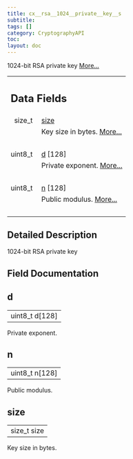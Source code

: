 ```yaml
---
title: cx__rsa__1024__private__key__s
subtitle:
tags: []
category: CryptographyAPI
toc:
layout: doc
---
```



<p>1024-bit RSA private key  
 <a href="../cx__rsa__1024__private__key__s#details">More...</a></p>
<table class="memberdecls">
<tr class="heading"><td colspan="2"><h2 class="groupheader"><a name="pub-attribs"></a>
Data Fields</h2></td></tr>
<tr class="memitem:a854352f53b148adc24983a58a1866d66"><td class="memItemLeft" align="right" valign="top">size_t&#160;</td><td class="memItemRight" valign="bottom"><a class="el" href="../cx__rsa__1024__private__key__s#a854352f53b148adc24983a58a1866d66">size</a></td></tr>
<tr class="memdesc:a854352f53b148adc24983a58a1866d66"><td class="mdescLeft">&#160;</td><td class="mdescRight">Key size in bytes.  <a href="#a854352f53b148adc24983a58a1866d66">More...</a><br /></td></tr>
<tr class="separator:a854352f53b148adc24983a58a1866d66"><td class="memSeparator" colspan="2">&#160;</td></tr>
<tr class="memitem:a8e77a8a1c12b4bc8c0cffd16f97cbf64"><td class="memItemLeft" align="right" valign="top">uint8_t&#160;</td><td class="memItemRight" valign="bottom"><a class="el" href="../cx__rsa__1024__private__key__s#a8e77a8a1c12b4bc8c0cffd16f97cbf64">d</a> [128]</td></tr>
<tr class="memdesc:a8e77a8a1c12b4bc8c0cffd16f97cbf64"><td class="mdescLeft">&#160;</td><td class="mdescRight">Private exponent.  <a href="#a8e77a8a1c12b4bc8c0cffd16f97cbf64">More...</a><br /></td></tr>
<tr class="separator:a8e77a8a1c12b4bc8c0cffd16f97cbf64"><td class="memSeparator" colspan="2">&#160;</td></tr>
<tr class="memitem:a2a7326c66cb254a8062fae9b48b00465"><td class="memItemLeft" align="right" valign="top">uint8_t&#160;</td><td class="memItemRight" valign="bottom"><a class="el" href="../cx__rsa__1024__private__key__s#a2a7326c66cb254a8062fae9b48b00465">n</a> [128]</td></tr>
<tr class="memdesc:a2a7326c66cb254a8062fae9b48b00465"><td class="mdescLeft">&#160;</td><td class="mdescRight">Public modulus.  <a href="#a2a7326c66cb254a8062fae9b48b00465">More...</a><br /></td></tr>
<tr class="separator:a2a7326c66cb254a8062fae9b48b00465"><td class="memSeparator" colspan="2">&#160;</td></tr>
</table>
<a name="details" id="details"></a>

## Detailed Description

<div class="textblock"><p>1024-bit RSA private key </p>
</div><h2 class="groupheader">Field Documentation</h2>
<a id="a8e77a8a1c12b4bc8c0cffd16f97cbf64"></a>
<h2 class="memtitle">d</h2>

<div class="memitem">
<div class="memproto">
      <table class="memname">
        <tr>
          <td class="memname">uint8_t d[128]</td>
        </tr>
      </table>
</div><div class="memdoc">

<p>Private exponent. </p>

</div>
</div>
<a id="a2a7326c66cb254a8062fae9b48b00465"></a>
<h2 class="memtitle">n</h2>

<div class="memitem">
<div class="memproto">
      <table class="memname">
        <tr>
          <td class="memname">uint8_t n[128]</td>
        </tr>
      </table>
</div><div class="memdoc">

<p>Public modulus. </p>

</div>
</div>
<a id="a854352f53b148adc24983a58a1866d66"></a>
<h2 class="memtitle">size</h2>

<div class="memitem">
<div class="memproto">
      <table class="memname">
        <tr>
          <td class="memname">size_t size</td>
        </tr>
      </table>
</div><div class="memdoc">

<p>Key size in bytes. </p>

</div>
</div>
